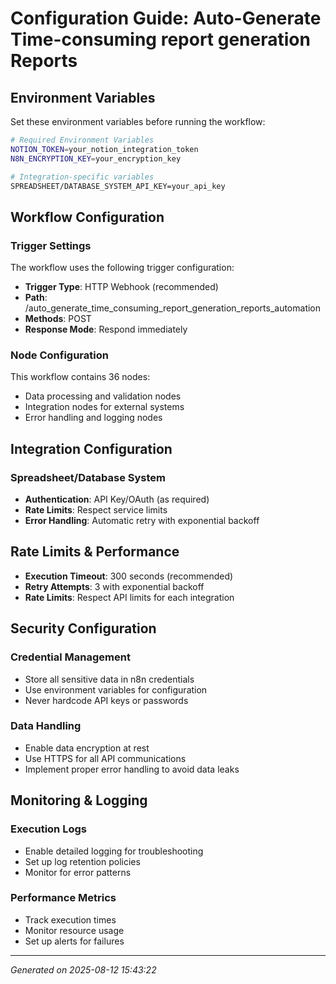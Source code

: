 # Configuration Guide: Auto-Generate Time-consuming report generation Reports

## Environment Variables

Set these environment variables before running the workflow:

```bash
# Required Environment Variables
NOTION_TOKEN=your_notion_integration_token
N8N_ENCRYPTION_KEY=your_encryption_key

# Integration-specific variables
SPREADSHEET/DATABASE_SYSTEM_API_KEY=your_api_key
```

## Workflow Configuration

### Trigger Settings


The workflow uses the following trigger configuration:
- **Trigger Type**: HTTP Webhook (recommended)
- **Path**: /auto_generate_time_consuming_report_generation_reports_automation
- **Methods**: POST
- **Response Mode**: Respond immediately


### Node Configuration


This workflow contains 36 nodes:
- Data processing and validation nodes
- Integration nodes for external systems
- Error handling and logging nodes


## Integration Configuration


### Spreadsheet/Database System
- **Authentication**: API Key/OAuth (as required)
- **Rate Limits**: Respect service limits
- **Error Handling**: Automatic retry with exponential backoff


## Rate Limits & Performance

- **Execution Timeout**: 300 seconds (recommended)
- **Retry Attempts**: 3 with exponential backoff
- **Rate Limits**: Respect API limits for each integration

## Security Configuration

### Credential Management
- Store all sensitive data in n8n credentials
- Use environment variables for configuration
- Never hardcode API keys or passwords

### Data Handling
- Enable data encryption at rest
- Use HTTPS for all API communications
- Implement proper error handling to avoid data leaks

## Monitoring & Logging

### Execution Logs
- Enable detailed logging for troubleshooting
- Set up log retention policies
- Monitor for error patterns

### Performance Metrics
- Track execution times
- Monitor resource usage
- Set up alerts for failures

---
*Generated on 2025-08-12 15:43:22*
